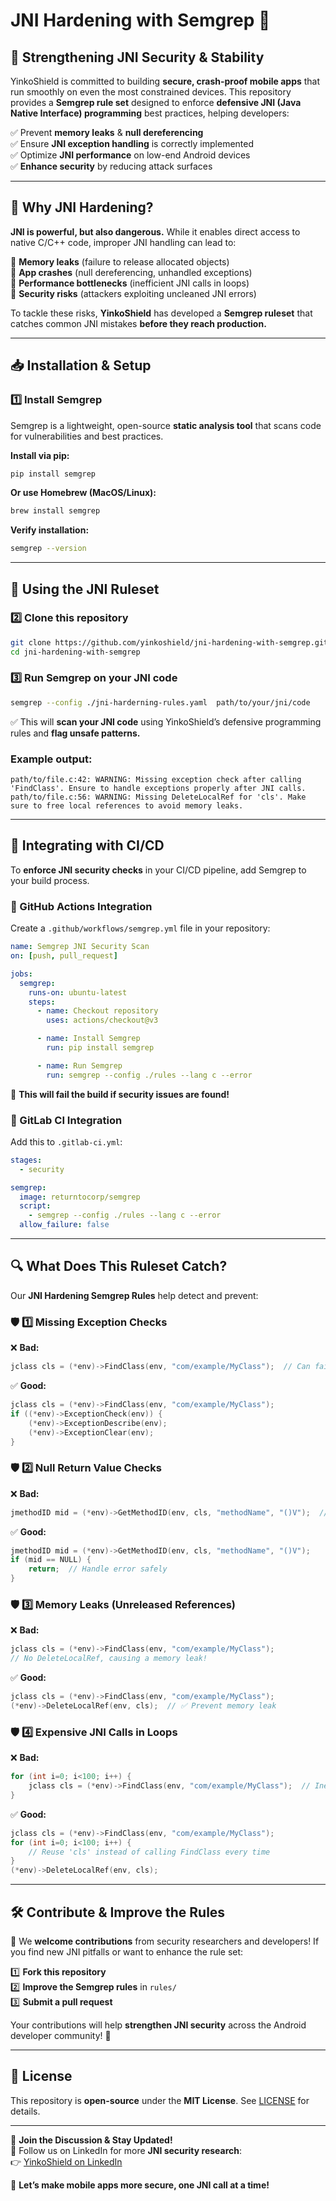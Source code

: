 # JNI Hardening with Semgrep 🚀  

## 🔐 Strengthening JNI Security & Stability  

YinkoShield is committed to building **secure, crash-proof mobile apps** that run smoothly on even the most constrained devices. This repository provides a **Semgrep rule set** designed to enforce **defensive JNI (Java Native Interface) programming** best practices, helping developers:  

✅ Prevent **memory leaks** & **null dereferencing**  
✅ Ensure **JNI exception handling** is correctly implemented  
✅ Optimize **JNI performance** on low-end Android devices  
✅ **Enhance security** by reducing attack surfaces  

---

## 📌 Why JNI Hardening?  

**JNI is powerful, but also dangerous.** While it enables direct access to native C/C++ code, improper JNI handling can lead to:  

🚨 **Memory leaks** (failure to release allocated objects)  
🚨 **App crashes** (null dereferencing, unhandled exceptions)  
🚨 **Performance bottlenecks** (inefficient JNI calls in loops)  
🚨 **Security risks** (attackers exploiting uncleaned JNI errors)  

To tackle these risks, **YinkoShield** has developed a **Semgrep ruleset** that catches common JNI mistakes **before they reach production.**  

---

## 📥 Installation & Setup  

### 1️⃣ Install Semgrep  

Semgrep is a lightweight, open-source **static analysis tool** that scans code for vulnerabilities and best practices.  

**Install via pip:**  
```sh
pip install semgrep
```

**Or use Homebrew (MacOS/Linux):**  
```sh
brew install semgrep
```

**Verify installation:**  
```sh
semgrep --version
```

---

## 🚀 Using the JNI Ruleset  

### 2️⃣ Clone this repository  
```sh
git clone https://github.com/yinkoshield/jni-hardening-with-semgrep.git
cd jni-hardening-with-semgrep
```

### 3️⃣ Run Semgrep on your JNI code  
```sh
semgrep --config ./jni-harderning-rules.yaml  path/to/your/jni/code
```

✅ This will **scan your JNI code** using YinkoShield’s defensive programming rules and **flag unsafe patterns.**  

### Example output:  
```
path/to/file.c:42: WARNING: Missing exception check after calling 'FindClass'. Ensure to handle exceptions properly after JNI calls.
path/to/file.c:56: WARNING: Missing DeleteLocalRef for 'cls'. Make sure to free local references to avoid memory leaks.
```

---

## 🔧 Integrating with CI/CD  

To **enforce JNI security checks** in your CI/CD pipeline, add Semgrep to your build process.

### 📌 GitHub Actions Integration  
Create a `.github/workflows/semgrep.yml` file in your repository:  

```yaml
name: Semgrep JNI Security Scan
on: [push, pull_request]

jobs:
  semgrep:
    runs-on: ubuntu-latest
    steps:
      - name: Checkout repository
        uses: actions/checkout@v3

      - name: Install Semgrep
        run: pip install semgrep

      - name: Run Semgrep
        run: semgrep --config ./rules --lang c --error
```

🚀 **This will fail the build if security issues are found!**  

### 📌 GitLab CI Integration  
Add this to `.gitlab-ci.yml`:  

```yaml
stages:
  - security

semgrep:
  image: returntocorp/semgrep
  script:
    - semgrep --config ./rules --lang c --error
  allow_failure: false
```

---

## 🔍 What Does This Ruleset Catch?  

Our **JNI Hardening Semgrep Rules** help detect and prevent:  

### 🛡 1️⃣ **Missing Exception Checks**  
❌ **Bad:**  
```c
jclass cls = (*env)->FindClass(env, "com/example/MyClass");  // Can fail without exception handling!
```
✅ **Good:**  
```c
jclass cls = (*env)->FindClass(env, "com/example/MyClass");
if ((*env)->ExceptionCheck(env)) {
    (*env)->ExceptionDescribe(env);
    (*env)->ExceptionClear(env);
}
```

### 🛡 2️⃣ **Null Return Value Checks**  
❌ **Bad:**  
```c
jmethodID mid = (*env)->GetMethodID(env, cls, "methodName", "()V");  // No NULL check!
```
✅ **Good:**  
```c
jmethodID mid = (*env)->GetMethodID(env, cls, "methodName", "()V");
if (mid == NULL) {
    return;  // Handle error safely
}
```

### 🛡 3️⃣ **Memory Leaks (Unreleased References)**  
❌ **Bad:**  
```c
jclass cls = (*env)->FindClass(env, "com/example/MyClass");
// No DeleteLocalRef, causing a memory leak!
```
✅ **Good:**  
```c
jclass cls = (*env)->FindClass(env, "com/example/MyClass");
(*env)->DeleteLocalRef(env, cls);  // ✅ Prevent memory leak
```

### 🛡 4️⃣ **Expensive JNI Calls in Loops**  
❌ **Bad:**  
```c
for (int i=0; i<100; i++) {
    jclass cls = (*env)->FindClass(env, "com/example/MyClass");  // Inefficient!
}
```
✅ **Good:**  
```c
jclass cls = (*env)->FindClass(env, "com/example/MyClass");
for (int i=0; i<100; i++) {
    // Reuse 'cls' instead of calling FindClass every time
}
(*env)->DeleteLocalRef(env, cls);
```

---

## 🛠 Contribute & Improve the Rules  

📢 We **welcome contributions** from security researchers and developers! If you find new JNI pitfalls or want to enhance the rule set:  

1️⃣ **Fork this repository**  
2️⃣ **Improve the Semgrep rules** in `rules/`  
3️⃣ **Submit a pull request**  

Your contributions will help **strengthen JNI security** across the Android developer community! 💪  

---

## 📄 License  

This repository is **open-source** under the **MIT License**. See [LICENSE](LICENSE) for details.  

---

📢 **Join the Discussion & Stay Updated!**  
🔗 Follow us on LinkedIn for more **JNI security research**:  
👉 [YinkoShield on LinkedIn](https://www.linkedin.com/showcase/yinkoshield/)  

🚀 **Let’s make mobile apps more secure, one JNI call at a time!**  
